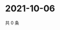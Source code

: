 # 2021-10-06

共 0 条

<!-- BEGIN WEIBO -->
<!-- 最后更新时间 Wed Oct 06 2021 17:11:21 GMT+0800 (China Standard Time) -->

<!-- END WEIBO -->
